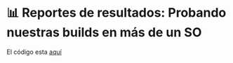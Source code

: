 # 📊 Reportes de resultados: Probando nuestras builds en más de un SO

El código esta [aquí](../lessons/03-Continuous_Integration/03.3-Build_Matrix/.github/workflows/ci.yml)